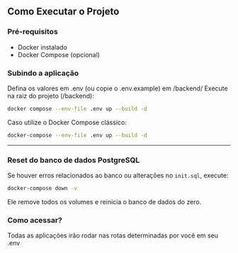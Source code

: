 ## Como Executar o Projeto

### Pré-requisitos
- Docker instalado
- Docker Compose (opcional)

### Subindo a aplicação
Defina os valores em .env (ou copie o .env.example) em /backend/
Execute na raiz do projeto (/backend):

```bash
docker compose --env-file .env up --build -d
```

Caso utilize o Docker Compose clássico:

```bash
docker-compose --env-file .env up --build -d
```

---

### Reset do banco de dados PostgreSQL

Se houver erros relacionados ao banco ou alterações no `init.sql`, execute:

```bash
docker-compose down -v
```

Ele remove todos os volumes e reinicia o banco de dados do zero.

### Como acessar? 

Todas as aplicações irão rodar nas rotas determinadas por você em seu .env